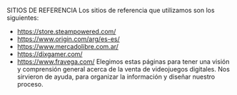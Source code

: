 SITIOS DE REFERENCIA
Los sitios de referencia que utilizamos son los siguientes:
* https://store.steampowered.com/
* https://www.origin.com/arg/es-es/
* https://www.mercadolibre.com.ar/
* https://dixgamer.com/
* https://www.fravega.com/
Elegimos estas páginas para tener una visión y comprensión general acerca de la venta de videojuegos digitales. Nos sirvieron de ayuda, para organizar la información y diseñar nuestro proceso. 
